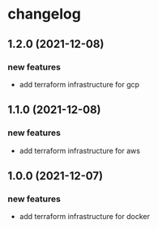# changelog #

## 1.2.0 (2021-12-08)

### new features

- add terraform infrastructure for gcp

## 1.1.0 (2021-12-08)

### new features

- add terraform infrastructure for aws

## 1.0.0 (2021-12-07)

### new features

- add terraform infrastructure for docker